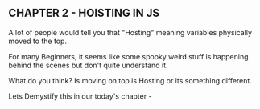 ## CHAPTER 2 - HOISTING IN JS

A lot of people would tell you that "Hosting" meaning variables physically moved to the top. 

For many Beginners, it seems like some spooky weird stuff is happening behind the scenes but don't quite understand it.

What do you think? Is moving on top is Hosting or its something different. 

Lets Demystify this in our today's chapter -
